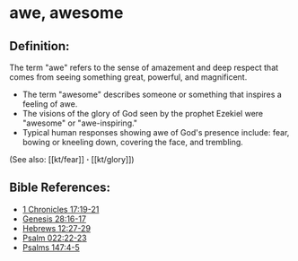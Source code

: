 # awe, awesome #

## Definition: ##

The term "awe" refers to the sense of amazement and deep respect that comes from seeing something great, powerful, and magnificent.

* The term "awesome" describes someone or something that inspires a feeling of awe.
* The visions of the glory of God seen by the prophet Ezekiel were "awesome" or "awe-inspiring."
* Typical human responses showing awe of God's presence include: fear, bowing or kneeling down, covering the face, and trembling.

(See also: [[kt/fear]] **·** [[kt/glory]])

## Bible References: ##

* [1 Chronicles 17:19-21](en/tn/1ch/help/17/19)
* [Genesis 28:16-17](en/tn/gen/help/28/16)
* [Hebrews 12:27-29](en/tn/heb/help/12/27)
* [Psalm 022:22-23](en/tn/psa/help/22/22)
* [Psalms 147:4-5](en/tn/psa/help/147/04)